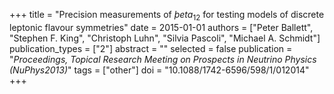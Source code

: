 +++
title = "Precision measurements of $þeta_12$ for testing models of discrete leptonic flavour symmetries"
date = 2015-01-01
authors = ["Peter Ballett", "Stephen F. King", "Christoph Luhn", "Silvia Pascoli", "Michael A. Schmidt"]
publication_types = ["2"]
abstract = ""
selected = false
publication = "*Proceedings, Topical Research Meeting on Prospects in Neutrino Physics (NuPhys2013)*"
tags = ["other"]
doi = "10.1088/1742-6596/598/1/012014"
+++

